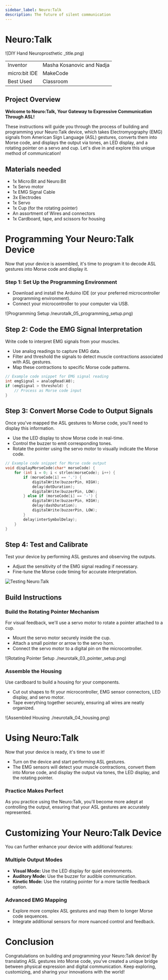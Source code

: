 ```yaml
---
sidebar_label: Neuro:Talk
description: The future of silent communication
---
```


#  Neuro:Talk #
![DIY Hand Neuroprosthetic _title.png)

|     |       |
|--------------|--------------
| Inventor     | 	Masha Kosanovic and Nadja
| micro:bit IDE     | MakeCode
| Best Used    | Classroom 

## Project Overview
**Welcome to Neuro:Talk, Your Gateway to Expressive Communication Through ASL!**

These instructions will guide you through the process of building and programming your Neuro:Talk device, which takes Electromyography (EMG) signals from American Sign Language (ASL) gestures, converts them into Morse code, and displays the output via tones, an LED display, and a rotating pointer on a servo and cup. Let's dive in and explore this unique method of communication!

## Materials needed
- 1x Micro:Bit and Neuro:Bit
- 1x Servo motor
- 1x EMG Signal Cable
- 3x Electrodes
- 1x Servo
- 1x Cup (for the rotating pointer)
- An assortment of Wires and connectors
- 1x Cardboard, tape, and scissors for housing

# Programming Your Neuro:Talk Device

Now that your device is assembled, it's time to program it to decode ASL gestures into Morse code and display it.

### Step 1: Set Up the Programming Environment

- Download and install the Arduino IDE (or your preferred microcontroller programming environment).
- Connect your microcontroller to your computer via USB.

![Programming Setup /neurotalk_05_programming_setup.png)

## Step 2: Code the EMG Signal Interpretation

Write code to interpret EMG signals from your muscles.

- Use analog readings to capture EMG data.
- Filter and threshold the signals to detect muscle contractions associated with ASL gestures.
- Map these contractions to specific Morse code patterns.

```cpp
// Example code snippet for EMG signal reading
int emgSignal = analogRead(A0);
if (emgSignal > threshold) {
    // Process as Morse code input
}
```

## Step 3: Convert Morse Code to Output Signals

Once you've mapped the ASL gestures to Morse code, you'll need to display this information.

- Use the LED display to show Morse code in real-time.
- Control the buzzer to emit corresponding tones.
- Rotate the pointer using the servo motor to visually indicate the Morse code.

```cpp
// Example code snippet for Morse code output
void displayMorseCode(char* morseCode) {
    for (int i = 0; i < strlen(morseCode); i++) {
        if (morseCode[i] == '.') {
            digitalWrite(buzzerPin, HIGH);
            delay(dotDuration);
            digitalWrite(buzzerPin, LOW);
        } else if (morseCode[i] == '-') {
            digitalWrite(buzzerPin, HIGH);
            delay(dashDuration);
            digitalWrite(buzzerPin, LOW);
        }
        delay(interSymbolDelay);
    }
}
```

## Step 4: Test and Calibrate

Test your device by performing ASL gestures and observing the outputs.

- Adjust the sensitivity of the EMG signal reading if necessary.
- Fine-tune the Morse code timing for accurate interpretation.

![Testing Neuro:Talk](./neurotalk_06_testing.png)

## Build Instructions

### Build the Rotating Pointer Mechanism

For visual feedback, we'll use a servo motor to rotate a pointer attached to a cup.

- Mount the servo motor securely inside the cup.
- Attach a small pointer or arrow to the servo horn.
- Connect the servo motor to a digital pin on the microcontroller.

![Rotating Pointer Setup ./neurotalk_03_pointer_setup.png)

### Assemble the Housing

Use cardboard to build a housing for your components.

- Cut out shapes to fit your microcontroller, EMG sensor connectors, LED display, and servo motor.
- Tape everything together securely, ensuring all wires are neatly organized.

![Assembled Housing ./neurotalk_04_housing.png)


# Using Neuro:Talk

Now that your device is ready, it's time to use it!

- Turn on the device and start performing ASL gestures.
- The EMG sensors will detect your muscle contractions, convert them into Morse code, and display the output via tones, the LED display, and the rotating pointer.

### Practice Makes Perfect

As you practice using the Neuro:Talk, you'll become more adept at controlling the output, ensuring that your ASL gestures are accurately represented.


# Customizing Your Neuro:Talk Device

You can further enhance your device with additional features:

### Multiple Output Modes

- **Visual Mode:** Use the LED display for quiet environments.
- **Auditory Mode:** Use the buzzer for audible communication.
- **Kinetic Mode:** Use the rotating pointer for a more tactile feedback option.

### Advanced EMG Mapping

- Explore more complex ASL gestures and map them to longer Morse code sequences.
- Integrate additional sensors for more nuanced control and feedback.


# Conclusion

Congratulations on building and programming your Neuro:Talk device! By translating ASL gestures into Morse code, you've created a unique bridge between physical expression and digital communication. Keep exploring, customizing, and sharing your innovations with the world!

